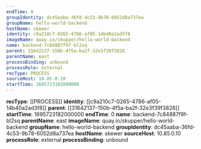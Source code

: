 ```yaml
---
endTime: 0
groupIdentity: dc45aaba-36fd-4c53-9b78-6052d8a737ea
groupName: hello-world-backend
hostName: skewer
identity: c9a210c7-0265-4786-af05-14b40a2ad3f8
imageName: quay.io/skupper/hello-world-backend
name: backend-7c84887f9f-bl2sq
parent: 31642137-150b-4f5a-ba2f-32e3f39f3828
parentName: east
processBinding: unbound
processRole: external
recType: PROCESS
sourceHost: 10.85.0.10
startTime: 1695723182000000
---
```

**recType**: [[PROCESS]]
**identity**: [[c9a210c7-0265-4786-af05-14b40a2ad3f8]]
**parent**: [[31642137-150b-4f5a-ba2f-32e3f39f3828]]
**startTime**: 1695723182000000
**endTime**: 0
**name**: backend-7c84887f9f-bl2sq
**parentName**: east
**imageName**: quay.io/skupper/hello-world-backend
**groupName**: hello-world-backend
**groupIdentity**: dc45aaba-36fd-4c53-9b78-6052d8a737ea
**hostName**: skewer
**sourceHost**: 10.85.0.10
**processRole**: external
**processBinding**: unbound
